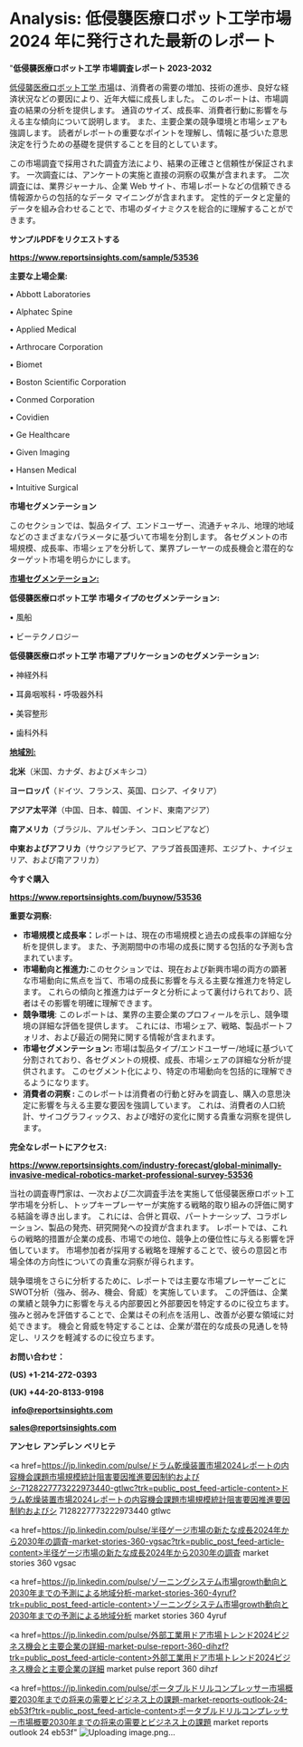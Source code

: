 # Analysis: 低侵襲医療ロボット工学市場 2024 年に発行された最新のレポート

"<strong>低侵襲医療ロボット工学 市場調査レポート 2023-2032</strong>

<a href=https://www.reportsinsights.com/sample/53536>低侵襲医療ロボット工学 市場</a>は、消費者の需要の増加、技術の進歩、良好な経済状況などの要因により、近年大幅に成長しました。 このレポートは、市場調査の結果の分析を提供します。 通貨のサイズ、成長率、消費者行動に影響を与える主な傾向について説明します。 また、主要企業の競争環境と市場シェアも強調します。 読者がレポートの重要なポイントを理解し、情報に基づいた意思決定を行うための基礎を提供することを目的としています。

この市場調査で採用された調査方法により、結果の正確さと信頼性が保証されます。 一次調査には、アンケートの実施と直接の洞察の収集が含まれます。 二次調査には、業界ジャーナル、企業 Web サイト、市場レポートなどの信頼できる情報源からの包括的なデータ マイニングが含まれます。 定性的データと定量的データを組み合わせることで、市場のダイナミクスを総合的に理解することができます。

<strong><b>サンプルPDFをリクエストする</b></strong>

<a href=https://www.reportsinsights.com/sample/53536><strong><u>https://www.reportsinsights.com/sample/53536</u></strong></a>

<strong>主要な上場企業:</strong>

• Abbott Laboratories

• Alphatec Spine

• Applied Medical

• Arthrocare Corporation

• Biomet

• Boston Scientific Corporation

• Conmed Corporation

• Covidien

• Ge Healthcare

• Given Imaging

• Hansen Medical

• Intuitive Surgical

<strong>市場セグメンテーション</strong>

このセクションでは、製品タイプ、エンドユーザー、流通チャネル、地理的地域などのさまざまなパラメータに基づいて市場を分割します。 各セグメントの市場規模、成長率、市場シェアを分析して、業界プレーヤーの成長機会と潜在的なターゲット市場を明らかにします。

<strong><u>市場セグメンテーション</u></strong><strong><u>:</u></strong>

<strong>低侵襲医療ロボット工学 市場タイプのセグメンテーション:</strong>

• 風船

• ビーテクノロジー

<strong>低侵襲医療ロボット工学 市場アプリケーションのセグメンテーション:</strong>

• 神経外科

• 耳鼻咽喉科・呼吸器外科

• 美容整形

• 歯科外科

<strong><u>地域別</u></strong><strong><u>:</u></strong>

<strong>北米</strong>（米国、カナダ、およびメキシコ）

<strong>ヨーロッパ</strong>（ドイツ、フランス、英国、ロシア、イタリア）

<strong>アジア太平洋</strong>（中国、日本、韓国、インド、東南アジア）

<strong>南アメリカ</strong>（ブラジル、アルゼンチン、コロンビアなど）

<strong>中東およびアフリカ</strong>（サウジアラビア、アラブ首長国連邦、エジプト、ナイジェリア、および南アフリカ）

<strong>今すぐ購入</strong>

<a href=https://www.reportsinsights.com/buynow/53536><strong><u>https://www.reportsinsights.com/buynow/53536</u></strong></a>

<strong>重要な洞察:</strong>
<ul>
  <li><strong>市場規模と成長率：</strong>レポートは、現在の市場規模と過去の成長率の詳細な分析を提供します。 また、予測期間中の市場の成長に関する包括的な予測も含まれています。</li>
  <li><strong>市場動向と推進力:</strong>このセクションでは、現在および新興市場の両方の顕著な市場動向に焦点を当て、市場の成長に影響を与える主要な推進力を特定します。 これらの傾向と推進力はデータと分析によって裏付けられており、読者はその影響を明確に理解できます。</li>
  <li><strong>競争環境</strong>: このレポートは、業界の主要企業のプロフィールを示し、競争環境の詳細な評価を提供します。 これには、市場シェア、戦略、製品ポートフォリオ、および最近の開発に関する情報が含まれます。</li>
  <li><strong>市場セグメンテーション: </strong>市場は製品タイプ/エンドユーザー/地域に基づいて分割されており、各セグメントの規模、成長、市場シェアの詳細な分析が提供されます。 このセグメント化により、特定の市場動向を包括的に理解できるようになります。</li>
  <li><strong>消費者の洞察 : </strong>このレポートは消費者の行動と好みを調査し、購入の意思決定に影響を与える主要な要因を強調しています。 これは、消費者の人口統計、サイコグラフィックス、および嗜好の変化に関する貴重な洞察を提供します。</li>
</ul>
<strong>完全なレポートにアクセス:</strong>

<a href=https://www.reportsinsights.com/industry-forecast/global-minimally-invasive-medical-robotics-market-professional-survey-53536><strong><u><b>https://www.reportsinsights.com/industry-forecast/global-minimally-invasive-medical-robotics-market-professional-survey-53536</b></u></strong></a>

当社の調査専門家は、一次および二次調査手法を実施して低侵襲医療ロボット工学市場を分析し、トップキープレーヤーが実施する戦略的取り組みの評価に関する結論を導き出します。 これには、合併と買収、パートナーシップ、コラボレーション、製品の発売、研究開発への投資が含まれます。 レポートでは、これらの戦略的措置が企業の成長、市場での地位、競争上の優位性に与える影響を評価しています。 市場参加者が採用する戦略を理解することで、彼らの意図と市場全体の方向性についての貴重な洞察が得られます。

競争環境をさらに分析するために、レポートでは主要な市場プレーヤーごとにSWOT分析（強み、弱み、機会、脅威）を実施しています。 この評価は、企業の業績と競争力に影響を与える内部要因と外部要因を特定するのに役立ちます。 強みと弱みを評価することで、企業はその利点を活用し、改善が必要な領域に対処できます。 機会と脅威を特定することは、企業が潜在的な成長の見通しを特定し、リスクを軽減するのに役立ちます。

<strong>お問い合わせ：</strong>

<strong>(US) +1-214-272-0393</strong>

<strong>(UK) +44-20-8133-9198</strong>

<strong> </strong><a href=info@reportsinsights.com><strong><u>info@reportsinsights.com</u></strong></a>

<a href=sales@reportsinsights.com><strong><u>sales@reportsinsights.com</u></strong></a>

<strong>アンセレ アンデレン ベリヒテ</strong>

<a href=https://jp.linkedin.com/pulse/ドラム乾燥装置市場2024レポートの内容機会課題市場規模統計阻害要因推進要因制約およびシ-7128227773222973440-gtlwc?trk=public_post_feed-article-content>ドラム乾燥装置市場2024レポートの内容機会課題市場規模統計阻害要因推進要因制約およびシ 7128227773222973440 gtlwc</a>

<a href=https://jp.linkedin.com/pulse/半径ゲージ市場の新たな成長2024年から2030年の調査-market-stories-360-vgsac?trk=public_post_feed-article-content>半径ゲージ市場の新たな成長2024年から2030年の調査 market stories 360 vgsac</a>

<a href=https://jp.linkedin.com/pulse/ゾーニングシステム市場growth動向と2030年までの予測による地域分析-market-stories-360-4yruf?trk=public_post_feed-article-content>ゾーニングシステム市場growth動向と2030年までの予測による地域分析 market stories 360 4yruf</a>

<a href=https://jp.linkedin.com/pulse/外部工業用ドア市場トレンド2024ビジネス機会と主要企業の詳細-market-pulse-report-360-dihzf?trk=public_post_feed-article-content>外部工業用ドア市場トレンド2024ビジネス機会と主要企業の詳細 market pulse report 360 dihzf</a>

<a href=https://jp.linkedin.com/pulse/ポータブルドリルコンプレッサー市場概要2030年までの将来の需要とビジネス上の課題-market-reports-outlook-24-eb53f?trk=public_post_feed-article-content>ポータブルドリルコンプレッサー市場概要2030年までの将来の需要とビジネス上の課題 market reports outlook 24 eb53f</a>"
![Uploading image.png…]()
